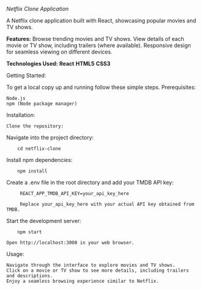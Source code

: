 *Netflix Clone Application*

A Netflix clone application built with React, showcasing popular movies and TV shows.

**Features:**
    Browse trending movies and TV shows.
    View details of each movie or TV show, including trailers (where available).
    Responsive design for seamless viewing on different devices.

**Technologies Used:**
    **React**
    **HTML5**
    **CSS3**

Getting Started:

To get a local copy up and running follow these simple steps.
Prerequisites:

    Node.js
    npm (Node package manager)

Installation:

    Clone the repository:


Navigate into the project directory:

        cd netflix-clone

Install npm dependencies:
      
        npm install

Create a .env file in the root directory and add your TMDB API key:

         REACT_APP_TMDB_API_KEY=your_api_key_here
     
         Replace your_api_key_here with your actual API key obtained from TMDB.

Start the development server:

        npm start

    Open http://localhost:3000 in your web browser.

Usage:
 
    Navigate through the interface to explore movies and TV shows.
    Click on a movie or TV show to see more details, including trailers and descriptions.
    Enjoy a seamless browsing experience similar to Netflix.
